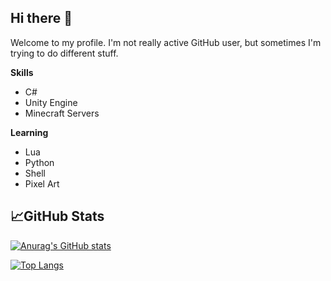 ## Hi there 👋

Welcome to my profile. I'm not really active GitHub user, but sometimes I'm trying to do different stuff.


**Skills**
- C#
- Unity Engine
- Minecraft Servers


**Learning**
- Lua
- Python
- Shell
- Pixel Art


## 📈GitHub Stats


[![Anurag's GitHub stats](https://github-readme-stats.vercel.app/api?username=pinecarp)](https://github.com/anuraghazra/github-readme-stats)

[![Top Langs](https://github-readme-stats.vercel.app/api/top-langs/?username=pinecarp)](https://github.com/anuraghazra/github-readme-stats)

